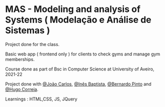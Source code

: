 # MAS - Modeling and analysis of Systems ( Modelação e Análise de Sistemas )

Project done for the class.

Basic web app ( frontend only ) for clients to check gyms and manage gym memberships.

Course done as part of Bsc in Computer Science at University of Aveiro, 2021-22

Project done with [@João Carlos](https://github.com/JotaCLS), [@Inês Baptista](https://github.com/icbaptista), [@Bernardo Pinto](https://github.com/beernardoc) and [@Hugo Correia](https://github.com/MrLoydHD).

Learnings : HTML,CSS, JS, JQuery 